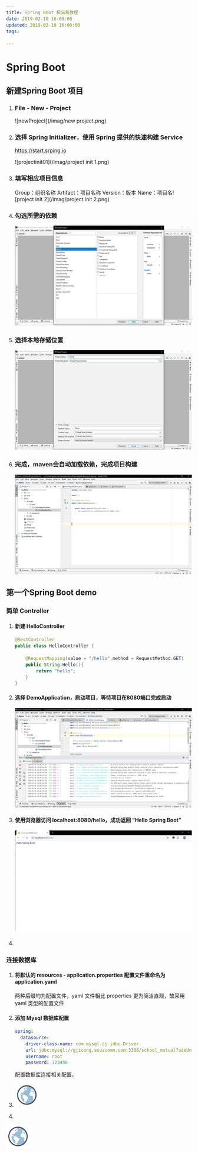 ```yaml
---
title: Spring Boot 极简易教程
date: 2019-02-10 16:00:00
updated: 2019-02-10 16:00:00
tags: 

---
```


# Spring Boot 

## 新建Spring Boot 项目

<!--more-->

1. ### File - New - Project

   ![newProject](/imag/new project.png)

2. ### 选择 Spring Initializer，使用 Spring 提供的快速构建 Service 

   https://start.srping.io 

   ![projectinit01](/imag/project init 1.png)

3. ### 填写相应项目信息 

   Group：组织名称
   Artifact：项目名称
   Version：版本
   Name：项目名![project init 2](/imag/project init 2.png)

4. ### 勾选所需的依赖

   ![1548657001676](/imag/1548661606578.png)

5. ### 选择本地存储位置

   ![1548657030708](/imag/1548657030708.png)

6. ### 完成，maven会自动加载依赖，完成项目构建

   ![1548657751751](/imag/1548657751751-1551082094718.png)



## 第一个Spring Boot demo

### 简单 Controller

1. #### 新建 HelloController

   ```java
   @RestController
   public class HelloController {
       
       @RequestMapping(value = "/hello",method = RequestMethod.GET)
       public String Hello(){
           return "hello";
       }
   }
   ```

   

2. #### 选择 DemoApplication，启动项目，等待项目在8080端口完成启动

   ![1548657810384](/imag/1548657810384.png)

3. #### 使用浏览器访问 localhost:8080/hello，成功返回 “Hello Spring Boot”

   ![1548657864829](/imag/1548657864829.png)

4. ##### 

### 连接数据库

1. #### 将默认的 resources - application.properties 配置文件重命名为 application.yaml

   两种后缀均为配置文件，yaml 文件相比 properties 更为简洁直观，故采用 yaml 类型的配置文件

2. #### 添加 Mysql 数据库配置

   ```yaml
   spring:
     datasource:
       driver-class-name: com.mysql.cj.jdbc.Driver
       url: jdbc:mysql://gjicong.asuscomm.com:3306/school_mutual?useUnicode=true&characterEncoding=utf8&serverTimezone=GMT
       username: root
       password: 123456
   ```

   配置数据库连接相关配置，

3. ![icons8-globe-64](/imag/icons8-globe-64.png)

4. 

![icons8-globe-64](imag/icons8-globe-64.png)
